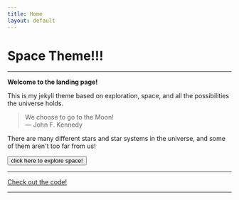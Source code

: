 ```yaml
---
title: Home
layout: default
---
```


# Space Theme!!!

***

**Welcome to the landing page!**

This is my jekyll theme based on exploration, space, and all the possibilities the universe holds.

> We choose to go to the Moon! <br>— John F. Kennedy

There are many different stars and star systems in the universe, and some of them aren't too far from us!

<a href="space.html">
  <button>click here to explore space!</button>
</a>

***

[Check out the code!](https://github.com/artemis9703/space-theme)

***

<audio autoplay loop>
  <source src="space-music.mp3" type="audio/ogg">
</audio>

<style>
body {
    background-image: url("space_ship.jpg");
}
</style>